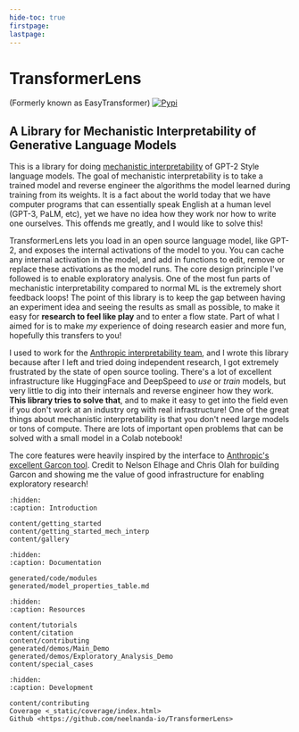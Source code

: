 ```yaml
---
hide-toc: true
firstpage:
lastpage:
---
```


# TransformerLens

(Formerly known as EasyTransformer) [![Pypi](https://img.shields.io/pypi/v/transformer-lens)](https://pypi.org/project/transformer-lens/)

## A Library for Mechanistic Interpretability of Generative Language Models

This is a library for doing [mechanistic interpretability](https://distill.pub/2020/circuits/zoom-in/) of GPT-2 Style language models. The goal of mechanistic interpretability is to take a trained model and reverse engineer the algorithms the model learned during training from its weights. It is a fact about the world today that we have computer programs that can essentially speak English at a human level (GPT-3, PaLM, etc), yet we have no idea how they work nor how to write one ourselves. This offends me greatly, and I would like to solve this! 

TransformerLens lets you load in an open source language model, like GPT-2, and exposes the internal activations of the model to you. You can cache any internal activation in the model, and add in functions to edit, remove or replace these activations as the model runs. The core design principle I've followed is to enable exploratory analysis. One of the most fun parts of mechanistic interpretability compared to normal ML is the extremely short feedback loops! The point of this library is to keep the gap between having an experiment idea and seeing the results as small as possible, to make it easy for **research to feel like play** and to enter a flow state. Part of what I aimed for is to make *my* experience of doing research easier and more fun, hopefully this transfers to you!

I used to work for the [Anthropic interpretability team](https://transformer-circuits.pub/), and I wrote this library because after I left and tried doing independent research, I got extremely frustrated by the state of open source tooling. There's a lot of excellent infrastructure like HuggingFace and DeepSpeed to *use* or *train* models, but very little to dig into their internals and reverse engineer how they work. **This library tries to solve that**, and to make it easy to get into the field even if you don't work at an industry org with real infrastructure! One of the great things about mechanistic interpretability is that you don't need large models or tons of compute. There are lots of important open problems that can be solved with a small model in a Colab notebook! 

The core features were heavily inspired by the interface to [Anthropic's excellent Garcon tool](https://transformer-circuits.pub/2021/garcon/index.html). Credit to Nelson Elhage and Chris Olah for building Garcon and showing me the value of good infrastructure for enabling exploratory research!

```{toctree}
:hidden:
:caption: Introduction

content/getting_started
content/getting_started_mech_interp
content/gallery
```

```{toctree}
:hidden:
:caption: Documentation

generated/code/modules
generated/model_properties_table.md
```

```{toctree}
:hidden:
:caption: Resources

content/tutorials
content/citation
content/contributing
generated/demos/Main_Demo
generated/demos/Exploratory_Analysis_Demo
content/special_cases
```

```{toctree}
:hidden:
:caption: Development

content/contributing
Coverage <_static/coverage/index.html>
Github <https://github.com/neelnanda-io/TransformerLens>
```
